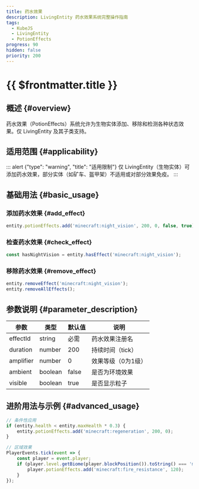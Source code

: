 ```yaml
---
title: 药水效果
description: LivingEntity 药水效果系统完整操作指南
tags:
  - KubeJS
  - LivingEntity
  - PotionEffects
progress: 90
hidden: false
priority: 200
---
```


# {{ $frontmatter.title }}

## 概述 {#overview}

药水效果（PotionEffects）系统允许为生物实体添加、移除和检测各种状态效果。仅 LivingEntity 及其子类支持。

## 适用范围 {#applicability}

::: alert {"type": "warning", "title": "适用限制"}
仅 LivingEntity（生物实体）可添加药水效果，部分实体（如矿车、盔甲架）不适用或对部分效果免疫。
:::

## 基础用法 {#basic_usage}

### 添加药水效果 {#add_effect}

```js
entity.potionEffects.add('minecraft:night_vision', 200, 0, false, true);
```

### 检查药水效果 {#check_effect}

```js
const hasNightVision = entity.hasEffect('minecraft:night_vision');
```

### 移除药水效果 {#remove_effect}

```js
entity.removeEffect('minecraft:night_vision');
entity.removeAllEffects();
```

## 参数说明 {#parameter_description}

| 参数         | 类型      | 默认值 | 说明                 |
|--------------|-----------|--------|----------------------|
| effectId     | string    | 必需   | 药水效果注册名       |
| duration     | number    | 200    | 持续时间（tick）     |
| amplifier    | number    | 0      | 效果等级（0为1级）   |
| ambient      | boolean   | false  | 是否为环境效果       |
| visible      | boolean   | true   | 是否显示粒子         |

## 进阶用法与示例 {#advanced_usage}

```js
// 条件性应用
if (entity.health < entity.maxHealth * 0.3) {
    entity.potionEffects.add('minecraft:regeneration', 200, 0);
}

// 区域效果
PlayerEvents.tick(event => {
    const player = event.player;
    if (player.level.getBiome(player.blockPosition()).toString() === 'minecraft:desert') {
        player.potionEffects.add('minecraft:fire_resistance', 120);
    }
});
```
